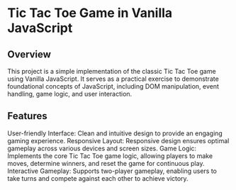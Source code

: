 # Tic Tac Toe Game in Vanilla JavaScript

## Overview
This project is a simple implementation of the classic Tic Tac Toe game using Vanilla JavaScript. It serves as a practical exercise to demonstrate foundational concepts of JavaScript, including DOM manipulation, event handling, game logic, and user interaction.

## Features
User-friendly Interface: Clean and intuitive design to provide an engaging gaming experience.
Responsive Layout: Responsive design ensures optimal gameplay across various devices and screen sizes.
Game Logic: Implements the core Tic Tac Toe game logic, allowing players to make moves, determine winners, and reset the game for continuous play.
Interactive Gameplay: Supports two-player gameplay, enabling users to take turns and compete against each other to achieve victory.
